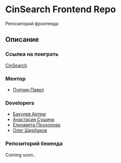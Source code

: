 # CinSearch Frontend Repo

Репозиторий фронтенда

## Описание

### Ссылка на поиграть
[CinSearch](http://167.71.5.55/)

### Ментор
 - [Пупчин Павел](https://github.com/4taa)

### Developers
 - [Бакулев Артем](github.com/Artefakt-ff)
 - [Анастасия Сушина](github.com/ansushina)
 - [Елизавета Прохорова](github.com/lisa-bella97)
 - [Олег Щербаков](github.com/oleg-student) 

### Репозиторий бекенда
Coming soon..
